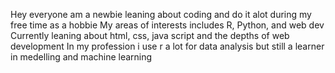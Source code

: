 Hey everyone am a newbie leaning about coding and do it alot during my free time as a hobbie
My areas of interests includes R, Python, and web dev
Currently leaning about html, css, java script and the depths of web development 
In my profession i use r a lot for data analysis but still a learner in medelling and machine learning 
